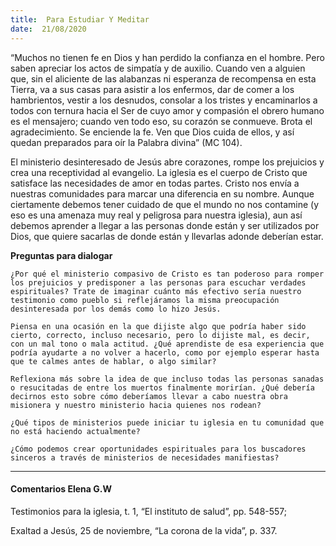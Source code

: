 ```yaml
---
title:  Para Estudiar Y Meditar
date:  21/08/2020
---
```


“Muchos no tienen fe en Dios y han perdido la confianza en el hombre. Pero saben apreciar los actos de simpatía y de auxilio. Cuando ven a alguien que, sin el aliciente de las alabanzas ni esperanza de recompensa en esta Tierra, va a sus casas para asistir a los enfermos, dar de comer a los hambrientos, vestir a los desnudos, consolar a los tristes y encaminarlos a todos con ternura hacia el Ser de cuyo amor y compasión el obrero humano es el mensajero; cuando ven todo eso, su corazón se conmueve. Brota el agradecimiento. Se enciende la fe. Ven que Dios cuida de ellos, y así quedan preparados para oír la Palabra divina” (MC 104).

El ministerio desinteresado de Jesús abre corazones, rompe los prejuicios y crea una receptividad al evangelio. La iglesia es el cuerpo de Cristo que satisface las necesidades de amor en todas partes. Cristo nos envía a nuestras comunidades para marcar una diferencia en su nombre. Aunque ciertamente debemos tener cuidado de que el mundo no nos contamine (y eso es una amenaza muy real y peligrosa para nuestra iglesia), aun así debemos aprender a llegar a las personas donde están y ser utilizados por Dios, que quiere sacarlas de donde están y llevarlas adonde deberían estar.

**Preguntas para dialogar**

`¿Por qué el ministerio compasivo de Cristo es tan poderoso para romper los prejuicios y predisponer a las personas para escuchar verdades espirituales? Trate de imaginar cuánto más efectivo sería nuestro testimonio como pueblo si reflejáramos la misma preocupación desinteresada por los demás como lo hizo Jesús.`

`Piensa en una ocasión en la que dijiste algo que podría haber sido cierto, correcto, incluso necesario, pero lo dijiste mal, es decir, con un mal tono o mala actitud. ¿Qué aprendiste de esa experiencia que podría ayudarte a no volver a hacerlo, como por ejemplo esperar hasta que te calmes antes de hablar, o algo similar?`

`Reflexiona más sobre la idea de que incluso todas las personas sanadas o resucitadas de entre los muertos finalmente morirían. ¿Qué debería decirnos esto sobre cómo deberíamos llevar a cabo nuestra obra misionera y nuestro ministerio hacia quienes nos rodean?`

`¿Qué tipos de ministerios puede iniciar tu iglesia en tu comunidad que no está haciendo actualmente?`

`¿Cómo podemos crear oportunidades espirituales para los buscadores sinceros a través de ministerios de necesidades manifiestas?`

---

#### Comentarios Elena G.W

Testimonios para la iglesia, t. 1, “El instituto de salud”, pp. 548-557;

Exaltad a Jesús, 25 de noviembre, “La corona de la vida”, p. 337.